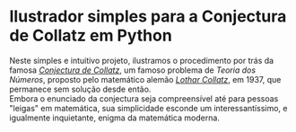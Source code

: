 # Ilustrador simples para a Conjectura de Collatz em Python

Neste simples e intuitivo projeto, ilustramos o procedimento por trás da famosa [*Conjectura de Collatz*](https://en.wikipedia.org/wiki/Collatz_conjecture), um famoso problema de *Teoria dos Números*, proposto pelo matemático alemão [*Lothar Collatz*](https://en.wikipedia.org/wiki/Lothar_Collatz), em 1937, que permanece sem solução desde então.   
Embora o enunciado da conjectura seja compreensível até para pessoas "leigas" em matemática, sua simplicidade esconde um interessantíssimo, e igualmente inquietante, enigma da matemática moderna.
